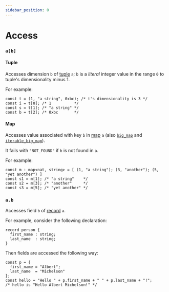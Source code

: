```yaml
---
sidebar_position: 0
---
```


# Access

### `a[b]`
#### Tuple

Accesses dimension `b` of [tuple](/docs/language-basics/composite#tuple) `a`; `b` is a *literal* integer value in the range `0` to tuple's dimensionality minus 1.

For example:
```archetype
const t = (1, "a string", 0xbc); /* t's dimensionality is 3 */
const i = t[0]; /* 1          */
const s = t[1]; /* "a string" */
const b = t[2]; /* 0xbc       */
```

#### Map

Accesses value associated with key `b` in [map](/docs/language-basics/container#map) `a` (also [`big_map`](/docs/reference/types#big_map<K,%20V>) and [`iterable_big_map`](/docs/reference/types#iterable_big_map<K,%20V>)).

It fails with `"NOT_FOUND"` if `b` is not found in `a`.

For example:
```archetype
const m : map<nat, string> = [ (1, "a string"); (3, "another"); (5, "yet another") ]
const s1 = m[1]; /* "a string"    */
const s2 = m[3]; /* "another"     */
const s3 = m[5]; /* "yet another" */
```
### `a.b`

Accesses field `b` of [record](/docs/language-basics/composite#record) `a`.

For example, consider the following declaration:
```archetype
record person {
  first_name : string;
  last_name  : string;
}
```

Then fields are accessed the following way:
```archetype
const p = {
  first_name = "Albert";
  last_name  = "Michelson"
};
const hello = "Hello " + p.first_name + " " + p.last_name + "!";
/* hello is "Hello Albert Michelson!" */
```
